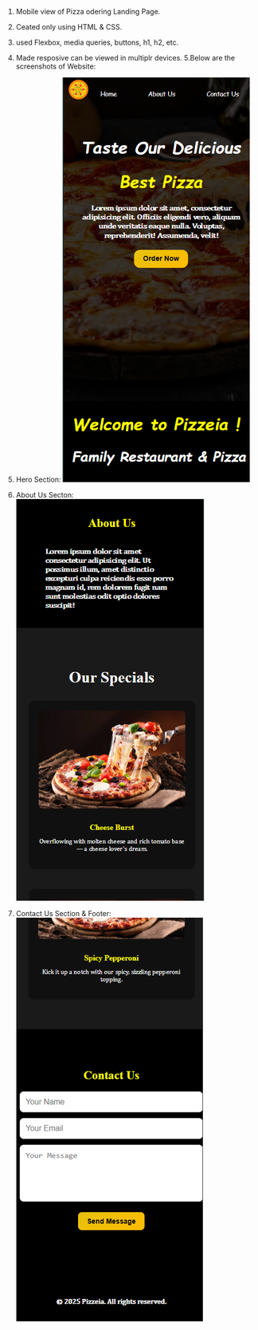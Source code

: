 1. Mobile view of Pizza odering Landing Page.
2. Ceated only using HTML & CSS.
3. used Flexbox, media queries, buttons, h1, h2, etc.
4. Made resposive can be viewed in multiplr devices.
5.Below are the screenshots of Website:

6. Hero Section:
![alt text](images/Screenshot-one.png)

7. About Us Secton:
![alt text](images/Screenshot-two.png)

8. Contact Us Section & Footer:
![alt text](images/Screenshot-three.png)
